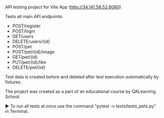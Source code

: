 API testing project for Vite App (http://34.141.58.52:8080)

Tests all main API endpoints: 

- POST/register
- POST/login
- GET/users
- DELETE/users/{id}
- POST/pet
- POST/pet/{id}/image
- GET/pet/{id}
- PUT/pet/{id}/like
- DELETE/pet/{id}

Test data is created before and deleted after test execution automatically by fixtures. 

The project was created as a part of an educational course by QALearning School.

▶️ To run all tests at once use the command "pytest -v tests/tests_pets.py" in Terminal. 

